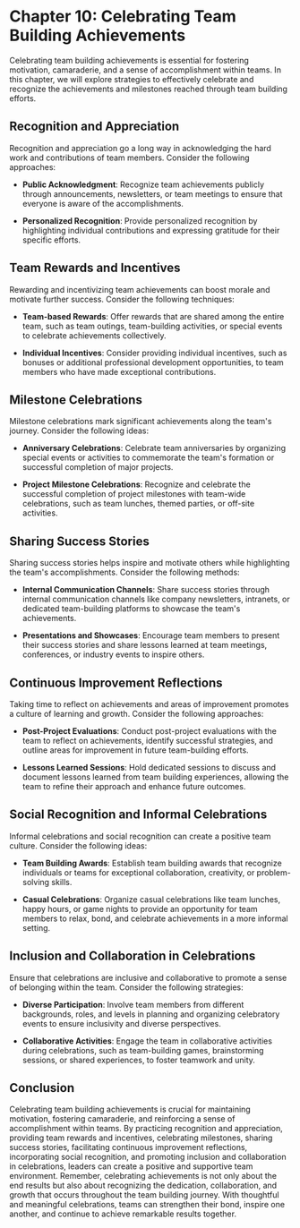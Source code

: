 Chapter 10: Celebrating Team Building Achievements
==================================================

Celebrating team building achievements is essential for fostering motivation, camaraderie, and a sense of accomplishment within teams. In this chapter, we will explore strategies to effectively celebrate and recognize the achievements and milestones reached through team building efforts.

**Recognition and Appreciation**
--------------------------------

Recognition and appreciation go a long way in acknowledging the hard work and contributions of team members. Consider the following approaches:

* **Public Acknowledgment**: Recognize team achievements publicly through announcements, newsletters, or team meetings to ensure that everyone is aware of the accomplishments.

* **Personalized Recognition**: Provide personalized recognition by highlighting individual contributions and expressing gratitude for their specific efforts.

**Team Rewards and Incentives**
-------------------------------

Rewarding and incentivizing team achievements can boost morale and motivate further success. Consider the following techniques:

* **Team-based Rewards**: Offer rewards that are shared among the entire team, such as team outings, team-building activities, or special events to celebrate achievements collectively.

* **Individual Incentives**: Consider providing individual incentives, such as bonuses or additional professional development opportunities, to team members who have made exceptional contributions.

**Milestone Celebrations**
--------------------------

Milestone celebrations mark significant achievements along the team's journey. Consider the following ideas:

* **Anniversary Celebrations**: Celebrate team anniversaries by organizing special events or activities to commemorate the team's formation or successful completion of major projects.

* **Project Milestone Celebrations**: Recognize and celebrate the successful completion of project milestones with team-wide celebrations, such as team lunches, themed parties, or off-site activities.

**Sharing Success Stories**
---------------------------

Sharing success stories helps inspire and motivate others while highlighting the team's accomplishments. Consider the following methods:

* **Internal Communication Channels**: Share success stories through internal communication channels like company newsletters, intranets, or dedicated team-building platforms to showcase the team's achievements.

* **Presentations and Showcases**: Encourage team members to present their success stories and share lessons learned at team meetings, conferences, or industry events to inspire others.

**Continuous Improvement Reflections**
--------------------------------------

Taking time to reflect on achievements and areas of improvement promotes a culture of learning and growth. Consider the following approaches:

* **Post-Project Evaluations**: Conduct post-project evaluations with the team to reflect on achievements, identify successful strategies, and outline areas for improvement in future team-building efforts.

* **Lessons Learned Sessions**: Hold dedicated sessions to discuss and document lessons learned from team building experiences, allowing the team to refine their approach and enhance future outcomes.

**Social Recognition and Informal Celebrations**
------------------------------------------------

Informal celebrations and social recognition can create a positive team culture. Consider the following ideas:

* **Team Building Awards**: Establish team building awards that recognize individuals or teams for exceptional collaboration, creativity, or problem-solving skills.

* **Casual Celebrations**: Organize casual celebrations like team lunches, happy hours, or game nights to provide an opportunity for team members to relax, bond, and celebrate achievements in a more informal setting.

**Inclusion and Collaboration in Celebrations**
-----------------------------------------------

Ensure that celebrations are inclusive and collaborative to promote a sense of belonging within the team. Consider the following strategies:

* **Diverse Participation**: Involve team members from different backgrounds, roles, and levels in planning and organizing celebratory events to ensure inclusivity and diverse perspectives.

* **Collaborative Activities**: Engage the team in collaborative activities during celebrations, such as team-building games, brainstorming sessions, or shared experiences, to foster teamwork and unity.

**Conclusion**
--------------

Celebrating team building achievements is crucial for maintaining motivation, fostering camaraderie, and reinforcing a sense of accomplishment within teams. By practicing recognition and appreciation, providing team rewards and incentives, celebrating milestones, sharing success stories, facilitating continuous improvement reflections, incorporating social recognition, and promoting inclusion and collaboration in celebrations, leaders can create a positive and supportive team environment. Remember, celebrating achievements is not only about the end results but also about recognizing the dedication, collaboration, and growth that occurs throughout the team building journey. With thoughtful and meaningful celebrations, teams can strengthen their bond, inspire one another, and continue to achieve remarkable results together.
